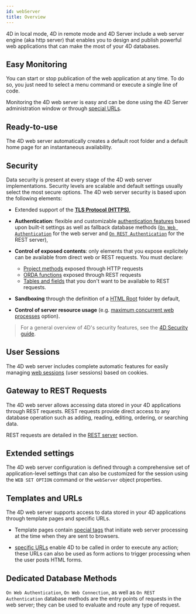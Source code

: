 ```yaml
---
id: webServer
title: Overview
---
```


4D in local mode, 4D in remote mode and 4D Server include a web server engine (aka http server) that enables you to design and publish powerful web applications that can make the most of your 4D databases. 

## Easy Monitoring

You can start or stop publication of the web application at any time. To do so, you just need to select a menu command or execute a single line of code.

Monitoring the 4D web server is easy and can be done using the 4D Server administration window or through [special URLs](webServerAdmin.md#administration-urls). 

## Ready-to-use

The 4D web server automatically creates a default root folder and a default home page for an instantaneous availability.

## Security

Data security is present at every stage of the 4D web server implementations. Security levels are scalable and default settings usually select the most secure options. The 4D web server security is based upon the following elements:

* Extended support of the [**TLS Protocol (HTTPS)**](Admin/tls.md),

*	**Authentication**: flexible and customizable [authentication features](authentication.md) based upon built-it settings as well as fallback database methods ([`On Web Authentication`](authentication.md#on-web-authentication) for the web server and [`On REST Authentication`](REST/configuration.md#using-the-on-rest-authentication-database-method) for the REST server),

*	**Control of exposed contents**: only elements that you expose explicitely can be available from direct web or REST requests. You must declare:
	-	[Project methods](templates.md#allowing-project-methods) exposed through HTTP requests
	-	[ORDA functions](ORDA/ordaClasses.md#exposed-vs-non-exposed-functions) exposed through REST requests
	-	[Tables and fields](REST/configuration.md#exposing-tables-and-fields) that you don't want to be available to REST requests.

*	**Sandboxing** through the definition of a [HTML Root](webServerConfig.md#root-folder) folder by default,

* **Control of server resource usage** (e.g. [maximum concurrent web processes](webServerConfig.html#maximum-concurrent-web-processes) option). 

>For a general overview of 4D's security features, see the [4D Security guide](https://blog.4d.com/4d-security-guide/).


## User Sessions

The 4D web server includes complete automatic features for easily managing [web sessions](sessions.md) (user sessions) based on cookies.


## Gateway to REST Requests

The 4D web server allows accessing data stored in your 4D applications through REST requests. REST requests provide direct access to any database operation such as adding, reading, editing, ordering, or searching data. 

REST requests are detailed in the [REST server](REST/gettingStarted.md) section. 

## Extended settings

The 4D web server configuration is defined through a comprehensive set of application-level settings that can also be customized for the session using the `WEB SET OPTION` command or the `webServer` object properties. 

## Templates and URLs

The 4D web server supports access to data stored in your 4D applications through template pages and specific URLs. 

- Template pages contain [special tags](templates.md) that initiate web server processing at the time when they are sent to browsers.

- [specific URLs](httpRequests) enable 4D to be called in order to execute any action; these URLs can also be used as form actions to trigger processing when the user posts HTML forms.

## Dedicated Database Methods

`On Web Authentication`, `On Web Connection`, as well as `On REST Authentication` database methods are the entry points of requests in the web server; they can be used to evaluate and route any type of request.
